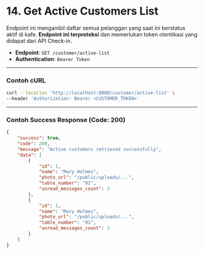 # 14. Get Active Customers List

Endpoint ini mengambil daftar semua pelanggan yang saat ini berstatus aktif di kafe. **Endpoint ini terproteksi** dan memerlukan token otentikasi yang didapat dari API Check-in.

- **Endpoint**: `GET /customer/active-list`
- **Authentication**: `Bearer Token`

---

### Contoh cURL

```sh
curl --location 'http://localhost:8080/customer/active-list' \
--header 'Authorization: Bearer <CUSTOMER_TOKEN>'
```

---

### Contoh Success Response (Code: 200)

```json
{
    "success": true,
    "code": 200,
    "message": "Active customers retrieved successfully",
    "data": [
        {
            "id": 1,
            "name": "Mary Holmes",
            "photo_url": "/public/uploads/...",
            "table_number": "01",
            "unread_messages_count": 3
        },
        {
            "id": 1,
            "name": "Mary Holmes",
            "photo_url": "/public/uploads/...",
            "table_number": "01",
            "unread_messages_count": 3
        }
    ]
}
```
